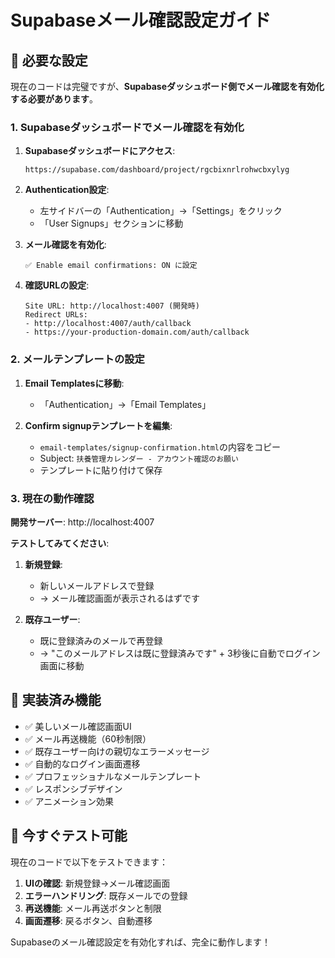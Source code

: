 # Supabaseメール確認設定ガイド

## 🔧 必要な設定

現在のコードは完璧ですが、**Supabaseダッシュボード側でメール確認を有効化する必要があります**。

### 1. Supabaseダッシュボードでメール確認を有効化

1. **Supabaseダッシュボードにアクセス**:
   ```
   https://supabase.com/dashboard/project/rgcbixnrlrohwcbxylyg
   ```

2. **Authentication設定**:
   - 左サイドバーの「Authentication」→「Settings」をクリック
   - 「User Signups」セクションに移動

3. **メール確認を有効化**:
   ```
   ✅ Enable email confirmations: ON に設定
   ```

4. **確認URLの設定**:
   ```
   Site URL: http://localhost:4007 (開発時)
   Redirect URLs: 
   - http://localhost:4007/auth/callback
   - https://your-production-domain.com/auth/callback
   ```

### 2. メールテンプレートの設定

1. **Email Templatesに移動**:
   - 「Authentication」→「Email Templates」
   
2. **Confirm signupテンプレートを編集**:
   - `email-templates/signup-confirmation.html`の内容をコピー
   - Subject: `扶養管理カレンダー - アカウント確認のお願い`
   - テンプレートに貼り付けて保存

### 3. 現在の動作確認

**開発サーバー**: http://localhost:4007

**テストしてみてください**:

1. **新規登録**:
   - 新しいメールアドレスで登録
   - → メール確認画面が表示されるはずです

2. **既存ユーザー**:
   - 既に登録済みのメールで再登録
   - → "このメールアドレスは既に登録済みです" + 3秒後に自動でログイン画面に移動

## 🎯 実装済み機能

- ✅ 美しいメール確認画面UI
- ✅ メール再送機能（60秒制限）
- ✅ 既存ユーザー向けの親切なエラーメッセージ
- ✅ 自動的なログイン画面遷移
- ✅ プロフェッショナルなメールテンプレート
- ✅ レスポンシブデザイン
- ✅ アニメーション効果

## 🚀 今すぐテスト可能

現在のコードで以下をテストできます：

1. **UIの確認**: 新規登録→メール確認画面
2. **エラーハンドリング**: 既存メールでの登録
3. **再送機能**: メール再送ボタンと制限
4. **画面遷移**: 戻るボタン、自動遷移

Supabaseのメール確認設定を有効化すれば、完全に動作します！